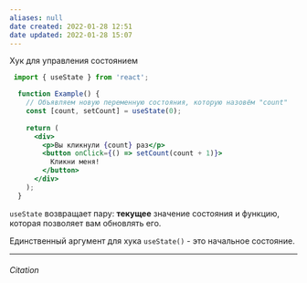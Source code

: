 ```yaml
---
aliases: null
date created: 2022-01-28 12:51
date updated: 2022-01-28 15:07
---
```


Хук для управления состоянием

```jsx
 import { useState } from 'react';

  function Example() {
    // Объявляем новую переменную состояния, которую назовём "count"
    const [count, setCount] = useState(0);
  
    return (
      <div>
        <p>Вы кликнули {count} раз</p>
        <button onClick={() => setCount(count + 1)}>
          Кликни меня!
        </button>
      </div>
    );
  }
```

`useState` возвращает пару: **текущее** значение состояния и функцию, которая позволяет вам обновлять его.

Единственный аргумент для хука `useState()` - это начальное состояние.


---

###### Citation
